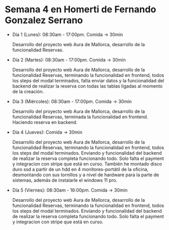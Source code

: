 # Semana 4 en Homerti de Fernando Gonzalez Serrano

- Día 1 (Lunes):
08:30am - 17:00pm.
Comida -> 30min

    Desarrollo del proyecto web Aura de Mallorca, desarrollo de la funcionalidad Reservas.

- Día 2 (Martes):
08:30am - 17:00pm.
Comida -> 30min

    Desarrollo del proyecto web Aura de Mallorca, desarrollo de la funcionalidad Reservas, terminando la funcionalidad en frontend, todos los steps del modal terminados, falta enviar datos y la funcionalidad del backend de realizar la reserva con todas las tablas ligadas al momento de la creación.

- Día 3 (Miércoles):
08:30am - 17:00pm.
Comida -> 30min

    Desarrollo del proyecto web Aura de Mallorca, desarrollo de la funcionalidad Reservas, terminada la funcionalidad en frontend. Haciendo reserva en backend.

- Día 4 (Jueves):
Comida -> 30min

    Desarrollo del proyecto web Aura de Mallorca, desarrollo de la funcionalidad Reservas, terminando la funcionalidad en frontend, todos los steps del modal terminados. Enviando y funcionalidad del backend de realizar la reserva completa funcionando todo. Solo falta el payment y integracion con stripe que está en curso.
    También he montado disco duro ssd a partir de un hdd en 4 monitores-portátil de la oficina, desmontando con sus tornillos y a nivel de hardware para la parte de sistemas, además de instalarle el windows 11 pro.

- Día 5 (Viernes):
08:30am - 16:00pm.
Comida -> 30min

     Desarrollo del proyecto web Aura de Mallorca, desarrollo de la funcionalidad Reservas, terminando la funcionalidad en frontend, todos los steps del modal terminados. Enviando y funcionalidad del backend de realizar la reserva completa funcionando todo. Solo falta el payment y integracion con stripe que está en curso.

